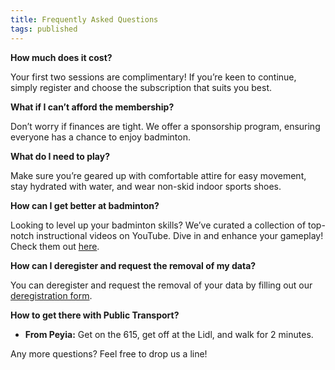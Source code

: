 ```yaml
---
title: Frequently Asked Questions
tags: published
---
```


**How much does it cost?**

Your first two sessions are complimentary! If you’re keen to continue, simply register and choose the subscription that suits you best.

**What if I can’t afford the membership?**

Don’t worry if finances are tight. We offer a sponsorship program, ensuring everyone has a chance to enjoy badminton.

**What do I need to play?**

Make sure you’re geared up with comfortable attire for easy movement, stay hydrated with water, and wear non-skid indoor sports shoes.

**How can I get better at badminton?**

Looking to level up your badminton skills? We’ve curated a collection of top-notch instructional videos on YouTube. Dive in and enhance your gameplay! Check them out [here](https://www.youtube.com).

**How can I deregister and request the removal of my data?**

You can deregister and request the removal of your data by filling out our [deregistration form](https://forms.gle/X5MkupDWDiPix35W9).

**How to get there with Public Transport?**

- **From Peyia:** Get on the 615, get off at the Lidl, and walk for 2 minutes.

Any more questions? Feel free to drop us a line!
